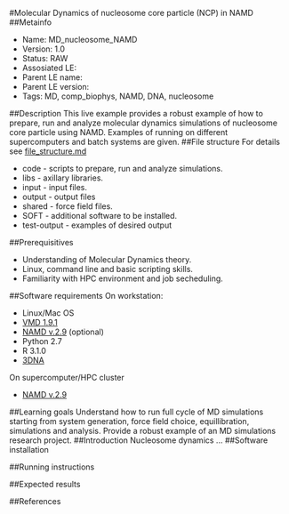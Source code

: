 #Molecular Dynamics of nucleosome core particle (NCP) in NAMD
##Metainfo
* Name: MD_nucleosome_NAMD
* Version: 1.0
* Status: RAW
* Assosiated LE: 
* Parent LE name:
* Parent LE version: 
* Tags: MD, comp_biophys, NAMD, DNA, nucleosome

##Description
This live example provides a robust example of how to prepare, run and analyze molecular dynamics simulations of nucleosome core particle using NAMD. Examples of running on different supercomputers and batch systems are given.
##File structure
For details see [file_structure.md](file_structure.md)
* code - scripts to prepare, run and analyze simulations.
* libs - axillary libraries.
* input - input files.
* output - output files
* shared - force field files.
* SOFT - additional software to be installed.
* test-output - examples of desired output

##Prerequisitives
* Understanding of Molecular Dynamics theory.
* Linux, command line and basic scripting skills.
* Familiarity with HPC environment and job secheduling.

##Software requirements
On workstation:
* Linux/Mac OS
* [VMD 1.9.1](http://www.ks.uiuc.edu/Development/Download/download.cgi?PackageName=VMD)
* [NAMD v.2.9](http://www.ks.uiuc.edu/Development/Download/download.cgi?PackageName=NAMD) (optional)
* Python 2.7
* R 3.1.0
* [3DNA](http://x3dna.org)


On supercomputer/HPC cluster
* [NAMD v.2.9](http://www.ks.uiuc.edu/Development/Download/download.cgi?PackageName=NAMD)

##Learning goals
Understand how to run full cycle of MD simulations starting from system generation, force field choice, equillibration, simulations and analysis. Provide a robust example of an MD simulations research project.
##Introduction
Nucleosome dynamics ...
##Software installation

##Running instructions

##Expected results


##References

